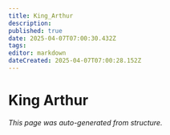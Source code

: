 ```yaml
---
title: King_Arthur
description: 
published: true
date: 2025-04-07T07:00:30.432Z
tags: 
editor: markdown
dateCreated: 2025-04-07T07:00:28.152Z
---
```


# King Arthur

*This page was auto-generated from structure.*